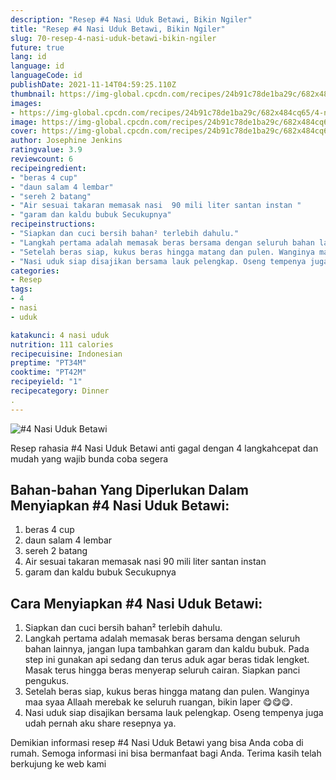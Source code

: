 ```yaml
---
description: "Resep #4 Nasi Uduk Betawi, Bikin Ngiler"
title: "Resep #4 Nasi Uduk Betawi, Bikin Ngiler"
slug: 70-resep-4-nasi-uduk-betawi-bikin-ngiler
future: true
lang: id
language: id
languageCode: id
publishDate: 2021-11-14T04:59:25.110Z 
thumbnail: https://img-global.cpcdn.com/recipes/24b91c78de1ba29c/682x484cq65/4-nasi-uduk-betawi-foto-resep-utama.png
images:
- https://img-global.cpcdn.com/recipes/24b91c78de1ba29c/682x484cq65/4-nasi-uduk-betawi-foto-resep-utama.png
image: https://img-global.cpcdn.com/recipes/24b91c78de1ba29c/682x484cq65/4-nasi-uduk-betawi-foto-resep-utama.png
cover: https://img-global.cpcdn.com/recipes/24b91c78de1ba29c/682x484cq65/4-nasi-uduk-betawi-foto-resep-utama.png
author: Josephine Jenkins
ratingvalue: 3.9
reviewcount: 6
recipeingredient:
- "beras 4 cup"
- "daun salam 4 lembar"
- "sereh 2 batang"
- "Air sesuai takaran memasak nasi  90 mili liter santan instan "
- "garam dan kaldu bubuk Secukupnya"
recipeinstructions:
- "Siapkan dan cuci bersih bahan² terlebih dahulu."
- "Langkah pertama adalah memasak beras bersama dengan seluruh bahan lainnya, jangan lupa tambahkan garam dan kaldu bubuk. Pada step ini gunakan api sedang dan terus aduk agar beras tidak lengket. Masak terus hingga beras menyerap seluruh cairan. Siapkan panci pengukus."
- "Setelah beras siap, kukus beras hingga matang dan pulen. Wanginya maa syaa Allaah merebak ke seluruh ruangan, bikin laper 😋😋😋."
- "Nasi uduk siap disajikan bersama lauk pelengkap. Oseng tempenya juga udah pernah aku share resepnya ya."
categories:
- Resep
tags:
- 4
- nasi
- uduk

katakunci: 4 nasi uduk 
nutrition: 111 calories
recipecuisine: Indonesian
preptime: "PT34M"
cooktime: "PT42M"
recipeyield: "1"
recipecategory: Dinner
. 
---
```



![#4 Nasi Uduk Betawi](https://img-global.cpcdn.com/recipes/24b91c78de1ba29c/682x484cq65/4-nasi-uduk-betawi-foto-resep-utama.png)

Resep rahasia #4 Nasi Uduk Betawi  anti gagal dengan 4 langkahcepat dan mudah yang wajib bunda coba segera

<!--inarticleads1-->

## Bahan-bahan Yang Diperlukan Dalam Menyiapkan #4 Nasi Uduk Betawi:

1. beras 4 cup
1. daun salam 4 lembar
1. sereh 2 batang
1. Air sesuai takaran memasak nasi  90 mili liter santan instan 
1. garam dan kaldu bubuk Secukupnya



<!--inarticleads2-->

## Cara Menyiapkan #4 Nasi Uduk Betawi:

1. Siapkan dan cuci bersih bahan² terlebih dahulu.
1. Langkah pertama adalah memasak beras bersama dengan seluruh bahan lainnya, jangan lupa tambahkan garam dan kaldu bubuk. Pada step ini gunakan api sedang dan terus aduk agar beras tidak lengket. Masak terus hingga beras menyerap seluruh cairan. Siapkan panci pengukus.
1. Setelah beras siap, kukus beras hingga matang dan pulen. Wanginya maa syaa Allaah merebak ke seluruh ruangan, bikin laper 😋😋😋.
1. Nasi uduk siap disajikan bersama lauk pelengkap. Oseng tempenya juga udah pernah aku share resepnya ya.




Demikian informasi  resep #4 Nasi Uduk Betawi   yang bisa Anda coba di rumah. Semoga informasi ini bisa bermanfaat bagi Anda. Terima kasih telah berkujung ke web kami
